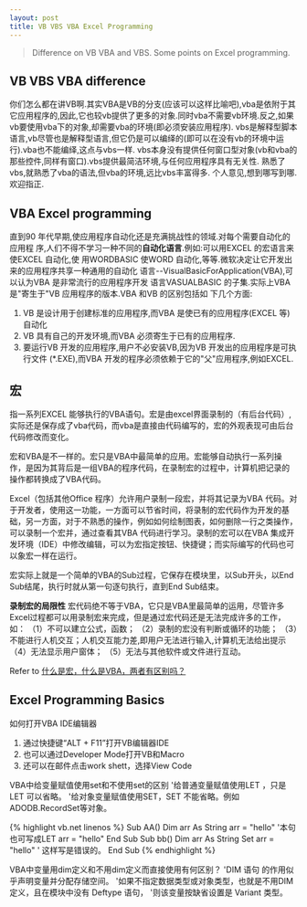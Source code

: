 ```yaml
---
layout: post
title: VB VBS VBA Excel Programming
---
```


> Difference on VB VBA and VBS. Some points on Excel programming.

## VB VBS VBA difference

你们怎么都在讲VB啊.其实VBA是VB的分支(应该可以这样比喻吧),vba是依附于其它应用程序的,因此,它也较vb提供了更多的对象.同时vba不需要vb环境.反之,如果vb要使用vba下的对象,却需要vba的环境(即必须安装应用程序).
vbs是解释型脚本语言,vb尽管也是解释型语言,但它仍是可以编绎的(即可以在没有vb的环境中运行).vba也不能编绎,这点与vbs一样.
vbs本身没有提供任何窗口型对象(vb和vba的那些控件,同样有窗口).vbs提供最简洁环境,与任何应用程序具有无关性.
熟悉了vbs,就熟悉了vba的语法,但vba的环境,远比vbs丰富得多.
个人意见,想到哪写到哪.欢迎指正.

## VBA Excel programming
直到90 年代早期,使应用程序自动化还是充满挑战性的领域.对每个需要自动化的应用程
序,人们不得不学习一种不同的**自动化语言**.例如:可以用EXCEL 的宏语言来使EXCEL 自动化,使
用WORDBASIC 使WORD 自动化,等等.微软决定让它开发出来的应用程序共享一种通用的自动化
语言--VisualBasicForApplication(VBA),可以认为VBA 是非常流行的应用程序开发
语言VASUALBASIC 的子集.实际上VBA 是"寄生于"VB 应用程序的版本.VBA 和VB 的区别包括如
下几个方面:

1. VB 是设计用于创建标准的应用程序,而VBA 是使已有的应用程序(EXCEL 等)自动化
2. VB 具有自己的开发环境,而VBA 必须寄生于已有的应用程序.
3. 要运行VB 开发的应用程序,用户不必安装VB,因为VB 开发出的应用程序是可执行文件
(*.EXE),而VBA 开发的程序必须依赖于它的"父"应用程序,例如EXCEL.

## 宏

指一系列EXCEL 能够执行的VBA语句。宏是由excel界面录制的（有后台代码）,实际还是保存成了vba代码，而vba是直接由代码编写的，宏的外观表现可由后台代码修改而变化。

宏和VBA是不一样的。宏只是VBA中最简单的应用。宏能够自动执行一系列操作，是因为其背后是一组VBA的程序代码，在录制宏的过程中，计算机把记录的操作都转换成了VBA代码。

Excel（包括其他Office 程序）允许用户录制一段宏，并将其记录为VBA 代码。对于开发者，使用这一功能，一方面可以节省时间，将录制的宏代码作为开发的基础，另一方面，对于不熟悉的操作，例如如何绘制图表，如何删除一行之类操作，可以录制一个宏并，通过查看其VBA 代码进行学习。录制的宏可以在VBA 集成开发环境（IDE）中修改编辑，可以为宏指定按钮、快捷键；而实际编写的代码也可以象宏一样在运行。

宏实际上就是一个简单的VBA的Sub过程，它保存在模块里，以Sub开头，以End Sub结尾，执行时就从第一句逐句执行，直到End Sub结束。

**录制宏的局限性**
 宏代码绝不等于VBA，它只是VBA里最简单的运用，尽管许多Excel过程都可以用录制宏来完成，但是通过宏代码还是无法完成许多的工作，如：
（1）不可以建立公式，函数；
（2）录制的宏没有判断或循环的功能；
（3）不能进行人机交互；人机交互能力差,即用户无法进行输入,计算机无法给出提示
（4）无法显示用户窗体；
（5）无法与其他软件或文件进行互动。

Refer to [什么是宏，什么是VBA，两者有区别吗？](http://t.excelhome.net/forum.php?mod=viewthread&tid=4172&highlight=&page=2)


## Excel Programming Basics

如何打开VBA IDE编辑器

1. 通过快捷键“ALT + F11”打开VB编辑器IDE
2. 也可以通过Developer Mode打开VB和Macro
3. 还可以在邮件点击work shett，选择View Code

VBA中给变量赋值使用set和不使用set的区别
'给普通变量赋值使用LET ，只是LET 可以省略。
'给对象变量赋值使用SET，SET 不能省略。例如ADODB.RecordSet等对象。

{% highlight vb.net linenos %}
Sub AA()
    Dim arr As String
    arr = "hello" '本句也可写成LET arr = "hello"
End Sub
Sub bb()
    Dim arr As String
    Set arr = "hello"  ' 这样写是错误的。
End Sub
{% endhighlight %}

VBA中变量用dim定义和不用dim定义而直接使用有何区别？
'DIM 语句 的作用似乎声明变量并分配存储空间。
'如果不指定数据类型或对象类型，也就是不用DIM定义，且在模块中没有 Deftype 语句，
'则该变量按缺省设置是 Variant 类型。